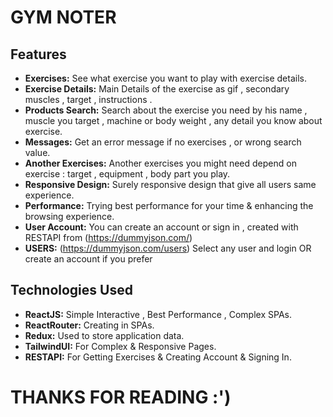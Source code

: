 # GYM NOTER


## Features

- **Exercises:** See what exercise you want to play with exercise details.
- **Exercise Details:** Main Details of the exercise as gif , secondary muscles , target , instructions .
- **Products Search:** Search about the exercise you need by his name , muscle you target , machine or body weight , any detail you know about exercise.
- **Messages:** Get an error message if no exercises , or wrong search value.
- **Another Exercises:** Another exercises you might need depend on exercise : target , equipment , body part you play.
- **Responsive Design:** Surely responsive design that give all users same experience.
- **Performance:** Trying best performance for your time & enhancing the browsing experience.
- **User Account:** You can create an account or sign in , created with RESTAPI from (https://dummyjson.com/)
- **USERS:** (https://dummyjson.com/users) Select any user and login OR create an account if you prefer


## Technologies Used

- **ReactJS:** Simple Interactive , Best Performance , Complex SPAs.
- **ReactRouter:** Creating in SPAs.
- **Redux:** Used to store application data.
- **TailwindUI:** For Complex & Responsive Pages.
- **RESTAPI:** For Getting Exercises & Creating Account & Signing In.


# THANKS FOR READING :') 

